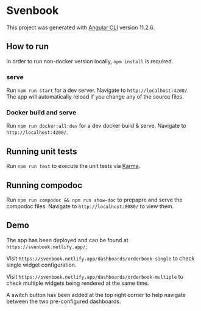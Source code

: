 # Svenbook

This project was generated with [Angular CLI](https://github.com/angular/angular-cli) version 11.2.6.

## How to run
In order to run non-docker version locally, `npm install` is required.
### serve
Run `npm run start` for a dev server. Navigate to `http://localhost:4200/`. The app will automatically reload if you change any of the source files.

### Docker build and serve
Run `npm run docker:all:dev` for a dev docker build & serve. Navigate to `http://localhost:4200/`.
## Running unit tests

Run `npm run test` to execute the unit tests via [Karma](https://karma-runner.github.io).


## Running compodoc

Run `npm run compodoc && npm run show-doc` to prepapre and serve the compodoc files.  Navigate to `http://localhost:8080/` to view them.


## Demo
The app has been deployed and can be found at `https://svenbook.netlify.app/`;

Visit `https://svenbook.netlify.app/dashboards/orderbook-single` to check single widget configuration.

Visit `https://svenbook.netlify.app/dashboards/orderbook-multiple` to check multiple widgets being rendered at the same time.

A switch button has been added at the top right corner to help navigate between the two pre-configured dashboards.